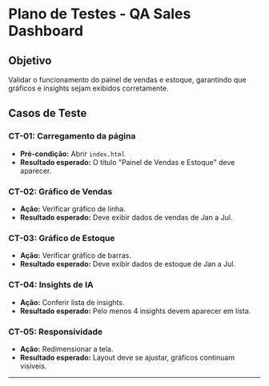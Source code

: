 # Plano de Testes - QA Sales Dashboard

## Objetivo
Validar o funcionamento do painel de vendas e estoque, garantindo que gráficos e insights sejam exibidos corretamente.

## Casos de Teste

### CT-01: Carregamento da página
- **Pré-condição:** Abrir `index.html`
- **Resultado esperado:** O título "Painel de Vendas e Estoque" deve aparecer.

### CT-02: Gráfico de Vendas
- **Ação:** Verificar gráfico de linha.
- **Resultado esperado:** Deve exibir dados de vendas de Jan a Jul.

### CT-03: Gráfico de Estoque
- **Ação:** Verificar gráfico de barras.
- **Resultado esperado:** Deve exibir dados de estoque de Jan a Jul.

### CT-04: Insights de IA
- **Ação:** Conferir lista de insights.
- **Resultado esperado:** Pelo menos 4 insights devem aparecer em lista.

### CT-05: Responsividade
- **Ação:** Redimensionar a tela.
- **Resultado esperado:** Layout deve se ajustar, gráficos continuam visíveis.

---
